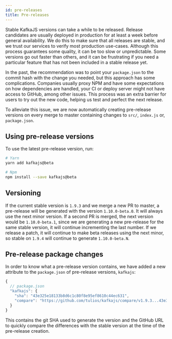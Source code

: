 ```yaml
---
id: pre-releases
title: Pre-releases
---
```


Stable KafkaJS versions can take a while to be released. Release candidates are usually deployed in production for at least a week before general availability. We do this to make sure that all releases are stable, and we trust our services to verify most production use-cases. Although this process guarantees some quality, it can be too slow or unpredictable. Some versions go out faster than others, and it can be frustrating if you need a particular feature that has not been included in a stable release yet.

In the past, the recommendation was to point your `package.json` to the commit hash with the change you needed, but this approach has some complications. Companies usually proxy NPM and have some expectations on how dependencies are handled, your CI or deploy server might not have access to GitHub, among other issues. This process was an extra barrier for users to try out the new code, helping us test and perfect the next release.

To alleviate this issue, we are now automatically creating pre-release versions on every merge to master containing changes to `src/`, `index.js` or, `package.json`.

## Using pre-release versions

To use the latest pre-release version, run:

```sh
# Yarn
yarn add kafkajs@beta

# Npm
npm install --save kafkajs@beta
```

## Versioning

If the current stable version is `1.9.3` and we merge a new PR to master, a pre-release will be generated with the version `1.10.0-beta.0`. It will always use the next minor version. If a second PR is merged, the next version would be `1.10.0-beta.1`, since we are generating a new pre-release for the same stable version, it will continue incrementing the last number. If we release a patch, it will continue to make beta releases using the next minor, so stable on `1.9.4` will continue to generate `1.10.0-beta.N`.

## Pre-release package changes

In order to know what a pre-release version contains, we have added a new attribute to the `package.json` of pre-release versions, `kafkajs`:

```javascript
{
  // package.json
  "kafkajs": {
    "sha": "43e325e18133b8d6c1c80f8e95ef8610c44ec631",
    "compare": "https://github.com/tulios/kafkajs/compare/v1.9.3...43e325e18133b8d6c1c80f8e95ef8610c44ec631"
  }
}
```

This contains the git SHA used to generate the version and the GitHub URL to quickly compare the differences with the stable version at the time of the pre-release creation.
